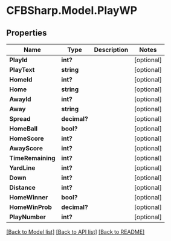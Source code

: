 # CFBSharp.Model.PlayWP
## Properties

Name | Type | Description | Notes
------------ | ------------- | ------------- | -------------
**PlayId** | **int?** |  | [optional] 
**PlayText** | **string** |  | [optional] 
**HomeId** | **int?** |  | [optional] 
**Home** | **string** |  | [optional] 
**AwayId** | **int?** |  | [optional] 
**Away** | **string** |  | [optional] 
**Spread** | **decimal?** |  | [optional] 
**HomeBall** | **bool?** |  | [optional] 
**HomeScore** | **int?** |  | [optional] 
**AwayScore** | **int?** |  | [optional] 
**TimeRemaining** | **int?** |  | [optional] 
**YardLine** | **int?** |  | [optional] 
**Down** | **int?** |  | [optional] 
**Distance** | **int?** |  | [optional] 
**HomeWinner** | **bool?** |  | [optional] 
**HomeWinProb** | **decimal?** |  | [optional] 
**PlayNumber** | **int?** |  | [optional] 

[[Back to Model list]](../README.md#documentation-for-models) [[Back to API list]](../README.md#documentation-for-api-endpoints) [[Back to README]](../README.md)

